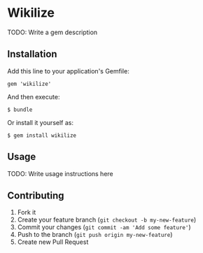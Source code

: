 # Wikilize

TODO: Write a gem description

## Installation

Add this line to your application's Gemfile:

    gem 'wikilize'

And then execute:

    $ bundle

Or install it yourself as:

    $ gem install wikilize

## Usage

TODO: Write usage instructions here

## Contributing

1. Fork it
2. Create your feature branch (`git checkout -b my-new-feature`)
3. Commit your changes (`git commit -am 'Add some feature'`)
4. Push to the branch (`git push origin my-new-feature`)
5. Create new Pull Request
